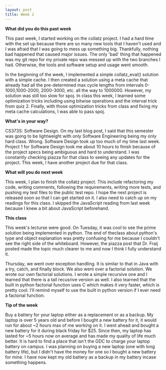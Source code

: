 ```yaml
---
layout: post
title: Week 2
---
```


**What did you do this past week**

This past week, I started working on the collatz project. I had a hard time with the set up because there are so many new tools that I haven't used and I was afraid that I was going to mess up something big. Thankfully, nothing bad happened that caused major issues. The only 'bad' thing that happened was my git repo for my private repo was messed up with the two branches I had. Otherwise, the tools and software setup and usage went smooth.

In the beginning of the week, I implemented a simple collatz_eval() solution with a simple cache. I then created a solution using a meta cache that already had all the pre-determined max cycle lengths from intervals 0-1000,1000-2000, 2000-3000, etc. all the way to 1000000. However, my solution was still too slow for spoj. In class this week, I learned some optimization tricks including using bitwise operations and the interval trick from quiz 2. Finally, with those optimization tricks from class and fixing my meta cache calculations, I was able to pass spoj.

**What's in your way?**

CS373S: Software Design. On my last blog post, I said that this semester was going to be lightweight with only Software Engineering being my only hard class. Wrong. Software Design took up too much of my time last week. Project 1 for Software Design took me about 10 hours to finish because of the project specs being ambiguous and hard to understand. I was constantly checking piazza for that class to seeing any updates for the project. This week, I have another project due for that class.

**What will you do next week**

This week, I plan to finish the collatz project. This include refactoring my code, writing comments, following the requirements, writing more tests, and pushing my test files to the public test repo. I hope the next project is released soon so that I can get started on it. I also need to catch up on my readings for this class. I skipped the JavaScript reading from last week because I knew a bit about JavaScript beforehand. 

**This class**

This week's lecturse were good. On Tuesday, it was cool to see the prime solution being implemented in python. The end of theclass about python's type and object explanation was pretty confusing for me because I couldn't see the right side of the whiteboard. However, the piazza post that Dr. Fraij posted made the topic much clearer to me and now I think I fully understand it. 

Thursday, we went over exception handling. It is similar to that in Java with a try, catch, and finally block. We also went over a factorial solution. We wrote our own factorial solutions. I wrote a simple recursive one and I learned that there is a tail recusrive version as well. I also learned that the built in python factorial function uses C which makes it very faster, which is pretty cool. I'll remind myself to use the built in python version if I ever need a factorial function.

**Tip of the week**

Buy a battery for your laptop either as a replacement or as a backup. My laptop is over 5 years old and before I bought a new battery for it, it would run for about ~2 hours max of me working on it. I went ahead and bought a new battery for it during black friday for $25. Since then, my laptop has lasted for ~5 hours now on average and has made my quality of life much better. It is hard to find a place that isn't the GDC to charge your laptop battery on campus. I was planning on buying a new laptop (one with long battery life), but I didn't have the money for one so I bought a new battery for mine. I have now kept my old battery as a backup in my battery incase something happens.